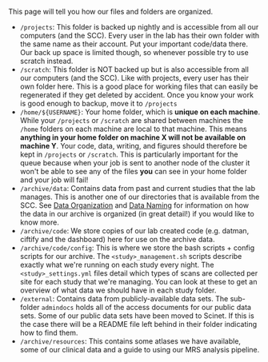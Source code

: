 This page will tell you how our files and folders are organized.

  + `/projects`: This folder is backed up nightly and is accessible from all our computers (and the SCC). Every user in the lab has their own folder with the same name as their account. Put your important code/data there. Our back up space is limited though, so whenever possible try to use scratch instead.  
  + `/scratch`: This folder is NOT backed up but is also accessible from all our computers (and the SCC). Like with projects, every user has their own folder here. This is a good place for working files that can easily be regenerated if they get deleted by accident. Once you know your work is good enough to backup, move it to `/projects`
  + `/home/${USERNAME}`: Your home folder, which is **unique on each machine**. While your `/projects` or `/scratch` are shared between machines the `/home` folders on each machine are local to that machine. This means **anything in your home folder on machine X will not be available on machine Y**. Your code, data, writing, and figures should therefore be kept in `/projects` or `/scratch`. This is particularly important for the queue because when your job is sent to another node of the cluster it won't be able to see any of the files **you** can see in your home folder and your job will fail!
  + `/archive/data`: Contains data from past and current studies that the lab manages. This is another one of our directories that is available from the SCC. See [Data Organization](https://github.com/TIGRLab/documentation/wiki/Data-Organization) and [Data Naming](https://github.com/TIGRLab/documentation/wiki/Data-Naming) for information on how the data in our archive is organized (in great detail!) if you would like to know more. 
  + `/archive/code`: We store copies of our lab created code (e.g. datman, ciftify and the dashboard) here for use on the archive data.
  + `/archive/code/config`: This is where we store the bash scripts + config scripts for our archive. The `<study>_management.sh` scripts describe exactly what we're running on each study every night. The `<study>_settings.yml` files detail which types of scans are collected per site for each study that we're managing. You can look at these to get an overview of what data we should have in each study folder.
  + `/external`: Contains data from publicly-available data sets. The sub-folder `admindocs` holds all of the access documents for our public data sets. Some of our public data sets have been moved to Scinet. If this is the case there will be a README file left behind in their folder indicating how to find them.
  + `/archive/resources`: This contains some atlases we have available, some of our clinical data and a guide to using our MRS analysis pipeline.
